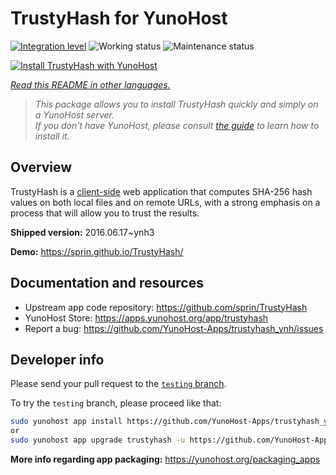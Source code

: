 <!--
N.B.: This README was automatically generated by <https://github.com/YunoHost/apps/tree/master/tools/readme_generator>
It shall NOT be edited by hand.
-->

# TrustyHash for YunoHost

[![Integration level](https://apps.yunohost.org/badge/integration/trustyhash)](https://ci-apps.yunohost.org/ci/apps/trustyhash/)
![Working status](https://apps.yunohost.org/badge/state/trustyhash)
![Maintenance status](https://apps.yunohost.org/badge/maintained/trustyhash)

[![Install TrustyHash with YunoHost](https://install-app.yunohost.org/install-with-yunohost.svg)](https://install-app.yunohost.org/?app=trustyhash)

*[Read this README in other languages.](./ALL_README.md)*

> *This package allows you to install TrustyHash quickly and simply on a YunoHost server.*  
> *If you don't have YunoHost, please consult [the guide](https://yunohost.org/install) to learn how to install it.*

## Overview

TrustyHash is a [client-side](https://unhosted.org/) web application that computes SHA-256 hash values on both local files and on remote URLs, with a strong emphasis on a process that will allow you to trust the results.


**Shipped version:** 2016.06.17~ynh3

**Demo:** <https://sprin.github.io/TrustyHash/>
## Documentation and resources

- Upstream app code repository: <https://github.com/sprin/TrustyHash>
- YunoHost Store: <https://apps.yunohost.org/app/trustyhash>
- Report a bug: <https://github.com/YunoHost-Apps/trustyhash_ynh/issues>

## Developer info

Please send your pull request to the [`testing` branch](https://github.com/YunoHost-Apps/trustyhash_ynh/tree/testing).

To try the `testing` branch, please proceed like that:

```bash
sudo yunohost app install https://github.com/YunoHost-Apps/trustyhash_ynh/tree/testing --debug
or
sudo yunohost app upgrade trustyhash -u https://github.com/YunoHost-Apps/trustyhash_ynh/tree/testing --debug
```

**More info regarding app packaging:** <https://yunohost.org/packaging_apps>

